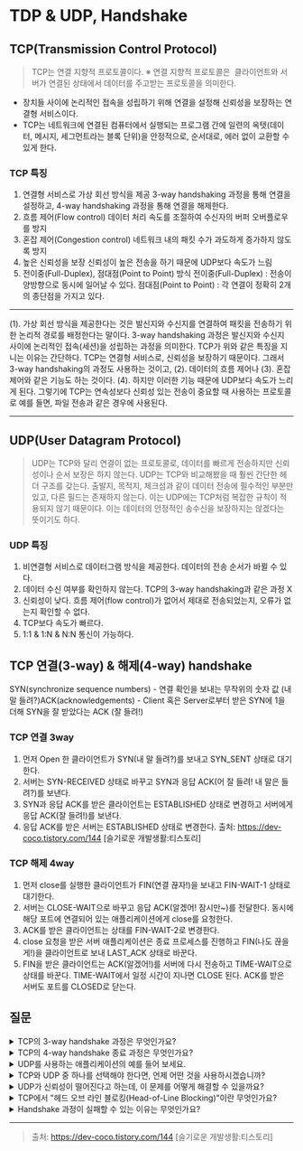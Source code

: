 # TDP & UDP, Handshake

## TCP(Transmission Control Protocol)

> TCP는 연결 지향적 프로토콜이다.
※ 연결 지향적 프로토콜은  클라이언트와 서버가 연결된 상태에서 데이터를 주고받는 프로토콜을 의미한다.

- 장치들 사이에 논리적인 접속을 성립하기 위해 연결을 설정해 신뢰성을 보장하는 연결형 서비스이다.
- TCP는 네트워크에 연결된 컴퓨터에서 실행되는 프로그램 간에 일련의 옥텟(데이터, 메시지, 세그먼트라는 블록 단위)을 안정적으로, 순서대로, 에러 없이 교환할 수 있게 한다.

### TCP 특징

1. 연결형 서비스로 가상 회선 방식을 제공
3-way handshaking 과정을 통해 연결을 설정하고,
4-way handshaking 과정을 통해 연결을 해제한다.
2. 흐름 제어(Flow control)
데이터 처리 속도를 조절하여 수신자의 버퍼 오버플로우를 방지
3. 혼잡 제어(Congestion control)
네트워크 내의 패킷 수가 과도하게 증가하지 않도록 방지
4. 높은 신뢰성을 보장
신뢰성이 높은 전송을 하기 때문에 UDP보다 속도가 느림
5. 전이중(Full-Duplex), 점대점(Point to Point) 방식
전이중(Full-Duplex) : 전송이 양방향으로 동시에 일어날 수 있다.
점대점(Point to Point) : 각 연결이 정확히 2개의 종단점을 가지고 있다.

---
(1). 가상 회선 방식을 제공한다는 것은 발신지와 수신지를 연결하여 패킷을 전송하기 위한 논리적 경로를 배정한다는 말이다. 3-way handshaking 과정은 발신지와 수신지 사이에 논리적인 접속(세션)을 성립하는 과정을 의미한다. TCP가 위와 같은 특징을 지니는 이유는 간단하다. TCP는 연결형 서비스로, 신뢰성을 보장하기 때문이다.
그래서 3-way handshaking의 과정도 사용하는 것이고, 
(2). 데이터의 흐름 제어나 
(3). 혼잡 제어와 같은 기능도 하는 것이다.
(4). 하지만 이러한 기능 때문에 UDP보다 속도가 느리게 된다.
그렇기에 TCP는 연속성보다 신뢰성 있는 전송이 중요할 때 사용하는 프로토콜로 예를 들면, 파일 전송과 같은 경우에 사용된다.

---

## UDP(User Datagram Protocol)

> UDP는 TCP와 달리 연결이 없는 프로토콜로, 데이터를 빠르게 전송하지만 신뢰성이나 순서 보장은 하지 않는다.
> UDP는 TCP와 비교해봤을 때 훨씬 간단한 헤더 구조를 갖는다. 출발지, 목적지, 체크섬과 같이 데이터 전송에 필수적인 부분만 있고, 다른 필드는 존재하지 않는다. 이는 UDP에는 TCP처럼 복잡한 규칙이 적용되지 않기 때문이다. 이는 데이터의 안정적인 송수신을 보장하지는 않겠다는 뜻이기도 하다.
>
### UDP 특징

1. 비연결형 서비스로 데이터그램 방식을 제공한다.
데이터의 전송 순서가 바뀔 수 있다.
2. 데이터 수신 여부를 확인하지 않는다.
TCP의 3-way handshaking과 같은 과정 X
3. 신뢰성이 낮다.
흐름 제어(flow control)가 없어서 제대로 전송되었는지, 오류가 없는지 확인할 수 없다.
4. TCP보다 속도가 빠르다.
5. 1:1 & 1:N & N:N 통신이 가능하다.

## TCP 연결(3-way) & 해제(4-way) handshake

SYN(synchronize sequence numbers) - 연결 확인을 보내는 무작위의 숫자 값 (내 말 들려?)ACK(acknowledgements) - Client 혹은 Server로부터 받은 SYN에 1을 더해 SYN을 잘 받았다는 ACK (잘 들려!)

### TCP 연결 3way

1. 먼저 Open 한 클라이언트가 SYN(내 말 들려?)를 보내고 SYN_SENT 상태로 대기한다.
2. 서버는 SYN-RECEIVED 상태로 바꾸고 SYN과 응답 ACK(어 잘 들려! 내 말은 들려?)를 보낸다.
3. SYN과 응답 ACK를 받은 클라이언트는 ESTABLISHED 상태로 변경하고 서버에게 응답 ACK(잘 들려!)를 보낸다.
4. 응답 ACK를 받은 서버는 ESTABLISHED 상태로 변경한다.
출처: https://dev-coco.tistory.com/144 [슬기로운 개발생활:티스토리]

### TCP 해제 4way

1. 먼저 close를 실행한 클라이언트가 FIN(연결 끊자!)을 보내고 FIN-WAIT-1 상태로 대기한다.
2. 서버는 CLOSE-WAIT으로 바꾸고 응답 ACK(알겠어! 잠시만~)를 전달한다. 동시에 해당 포트에 연결되어 있는 애플리케이션에게 close를 요청한다.
3. ACK를 받은 클라이언트는 상태를 FIN-WAIT-2로 변경한다.
4. close 요청을 받은 서버 애플리케이션은 종료 프로세스를 진행하고 FIN(나도 끊을게!)을 클라이언트로 보내 LAST_ACK 상태로 바꾼다.
5. FIN을 받은 클라이언트는 ACK(알겠어!)를 서버에 다시 전송하고 TIME-WAIT으로 상태를 바꾼다.
TIME-WAIT에서 일정 시간이 지나면 CLOSE 된다. ACK를 받은 서버도 포트를 CLOSED로 닫는다.

## 질문


<details>
<summary>TCP의 3-way handshake 과정은 무엇인가요?</summary>

- **SYN**: 클라이언트가 서버에 연결을 요청하는 패킷을 보냅니다.
- **SYN-ACK**: 서버는 요청을 수신하고, 클라이언트의 요청을 수락한다는 신호로 응답을 보냅니다.
- **ACK**: 클라이언트는 서버의 응답을 수락하고, 이를 확인하는 패킷을 보냅니다.
- 이 과정을 통해 클라이언트와 서버 간에 신뢰할 수 있는 연결이 설정됩니다.

</details>

<details>
<summary>TCP의 4-way handshake 종료 과정은 무엇인가요?</summary>

- **FIN**: 클라이언트가 서버에 연결을 종료하려고 요청하는 패킷을 보냅니다.
- **ACK**: 서버는 클라이언트의 FIN 패킷을 수락하고, 확인 응답을 보냅니다.
- **FIN**: 서버도 연결 종료를 요청하는 FIN 패킷을 클라이언트에게 보냅니다.
- **ACK**: 클라이언트는 서버의 FIN 패킷을 수락하고, 마지막으로 ACK 응답을 보냅니다.
- 이 과정을 통해 TCP 연결이 안전하게 종료됩니다.

</details>

<details>
<summary>UDP를 사용하는 애플리케이션의 예를 들어 보세요.</summary>

- **실시간 스트리밍**: 비디오 또는 오디오 스트리밍은 약간의 데이터 손실보다 지연이 적은 것이 더 중요합니다.
- **VoIP (Voice over IP)**: 음성 통화 중 약간의 패킷 손실은 통화 품질에 큰 영향을 미치지 않으며, 지연을 최소화하는 것이 중요합니다.
- **온라인 게임**: 빠른 반응이 중요한 FPS 게임이나 스포츠 게임에서는 UDP를 사용하여 지연 시간을 줄입니다.
- **DNS 쿼리**: 짧고 빠른 요청 응답이 필요하며, 패킷 손실 시 재요청을 보내는 것이 더 효율적입니다.

</details>

<details>
<summary>TCP와 UDP 중 하나를 선택해야 한다면, 언제 어떤 것을 사용하시겠습니까?</summary>

- **TCP를 사용할 때**:
  - 데이터의 신뢰성과 무결성이 중요한 경우.
  - 데이터가 순서대로 전송되어야 하는 경우.
  - 예: 파일 전송, 이메일, 웹 브라우징.

- **UDP를 사용할 때**:
  - 빠른 전송 속도가 필요하고, 약간의 데이터 손실이 허용되는 경우.
  - 네트워크 지연이 적어야 하는 실시간 애플리케이션.
  - 예: 비디오 스트리밍, 온라인 게임, VoIP.

</details>

<details>
<summary>UDP가 신뢰성이 떨어진다고 하는데, 이 문제를 어떻게 해결할 수 있을까요?</summary>

- **애플리케이션 레벨에서 신뢰성 추가**: UDP를 사용하는 애플리케이션이 자체적으로 오류 검출과 재전송 메커니즘을 구현할 수 있습니다.
- **FEC (Forward Error Correction)**: 패킷 손실 시 데이터 복구를 위한 추가적인 정보(오류 수정 코드)를 전송합니다.
- **패킷 순서 번호**: 각 패킷에 순서 번호를 부여하여 수신자가 패킷의 순서를 재구성할 수 있도록 합니다.
- **ACK/NAK 메커니즘**: 송신자는 수신자로부터 수신 확인(ACK)을 받아 패킷 전송 성공을 확인하고, 실패 시 재전송을 수행합니다.

</details>

<details>
<summary>TCP에서 "헤드 오브 라인 블로킹(Head-of-Line Blocking)"이란 무엇인가요?</summary>

- **헤드 오브 라인 블로킹**은 네트워크에서 앞쪽의 패킷이 지연되거나 손실될 때 뒤쪽의 패킷도 함께 지연되는 현상입니다.
- TCP는 순서 보장을 위해 순차적으로 패킷을 처리하므로, 앞의 패킷이 도착하지 않으면 뒤의 패킷이 도착해도 처리할 수 없습니다.
- 이 문제는 HTTP/2와 HTTP/3의 멀티플렉싱 및 독립적 스트림 처리로 해결되었습니다.

</details>

<details>
<summary>Handshake 과정이 실패할 수 있는 이유는 무엇인가요?</summary>

- 네트워크 연결 문제: 클라이언트와 서버 간에 네트워크 연결이 불안정하거나 차단된 경우.
- 방화벽 또는 보안 설정: 특정 포트나 프로토콜에 대한 접근이 제한된 경우.
- 서버 부하: 서버가 과부하 상태여서 새로운 연결 요청을 처리할 수 없는 경우.
- 잘못된 구성: 클라이언트 또는 서버가 올바르게 설정되지 않은 경우 (예: SSL/TLS 설정 문제).
- 시간 초과: 요청과 응답 사이의 지연이 너무 길어서 연결이 타임아웃되는 경우.

</details>

---

> 출처: https://dev-coco.tistory.com/144 [슬기로운 개발생활:티스토리]